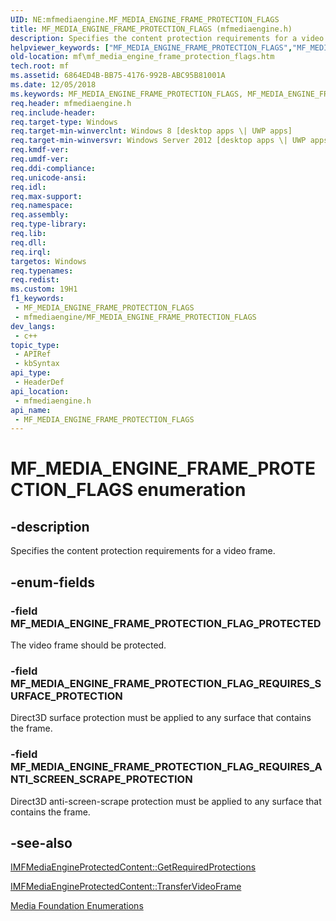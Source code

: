 ```yaml
---
UID: NE:mfmediaengine.MF_MEDIA_ENGINE_FRAME_PROTECTION_FLAGS
title: MF_MEDIA_ENGINE_FRAME_PROTECTION_FLAGS (mfmediaengine.h)
description: Specifies the content protection requirements for a video frame.
helpviewer_keywords: ["MF_MEDIA_ENGINE_FRAME_PROTECTION_FLAGS","MF_MEDIA_ENGINE_FRAME_PROTECTION_FLAGS enumeration [Media Foundation]","MF_MEDIA_ENGINE_FRAME_PROTECTION_FLAG_PROTECTED","MF_MEDIA_ENGINE_FRAME_PROTECTION_FLAG_REQUIRES_ANTI_SCREEN_SCRAPE_PROTECTION","MF_MEDIA_ENGINE_FRAME_PROTECTION_FLAG_REQUIRES_SURFACE_PROTECTION","mf.mf_media_engine_frame_protection_flags","mfmediaengine/MF_MEDIA_ENGINE_FRAME_PROTECTION_FLAGS","mfmediaengine/MF_MEDIA_ENGINE_FRAME_PROTECTION_FLAG_PROTECTED","mfmediaengine/MF_MEDIA_ENGINE_FRAME_PROTECTION_FLAG_REQUIRES_ANTI_SCREEN_SCRAPE_PROTECTION","mfmediaengine/MF_MEDIA_ENGINE_FRAME_PROTECTION_FLAG_REQUIRES_SURFACE_PROTECTION"]
old-location: mf\mf_media_engine_frame_protection_flags.htm
tech.root: mf
ms.assetid: 6864ED4B-BB75-4176-992B-ABC95B81001A
ms.date: 12/05/2018
ms.keywords: MF_MEDIA_ENGINE_FRAME_PROTECTION_FLAGS, MF_MEDIA_ENGINE_FRAME_PROTECTION_FLAGS enumeration [Media Foundation], MF_MEDIA_ENGINE_FRAME_PROTECTION_FLAG_PROTECTED, MF_MEDIA_ENGINE_FRAME_PROTECTION_FLAG_REQUIRES_ANTI_SCREEN_SCRAPE_PROTECTION, MF_MEDIA_ENGINE_FRAME_PROTECTION_FLAG_REQUIRES_SURFACE_PROTECTION, mf.mf_media_engine_frame_protection_flags, mfmediaengine/MF_MEDIA_ENGINE_FRAME_PROTECTION_FLAGS, mfmediaengine/MF_MEDIA_ENGINE_FRAME_PROTECTION_FLAG_PROTECTED, mfmediaengine/MF_MEDIA_ENGINE_FRAME_PROTECTION_FLAG_REQUIRES_ANTI_SCREEN_SCRAPE_PROTECTION, mfmediaengine/MF_MEDIA_ENGINE_FRAME_PROTECTION_FLAG_REQUIRES_SURFACE_PROTECTION
req.header: mfmediaengine.h
req.include-header: 
req.target-type: Windows
req.target-min-winverclnt: Windows 8 [desktop apps \| UWP apps]
req.target-min-winversvr: Windows Server 2012 [desktop apps \| UWP apps]
req.kmdf-ver: 
req.umdf-ver: 
req.ddi-compliance: 
req.unicode-ansi: 
req.idl: 
req.max-support: 
req.namespace: 
req.assembly: 
req.type-library: 
req.lib: 
req.dll: 
req.irql: 
targetos: Windows
req.typenames: 
req.redist: 
ms.custom: 19H1
f1_keywords:
 - MF_MEDIA_ENGINE_FRAME_PROTECTION_FLAGS
 - mfmediaengine/MF_MEDIA_ENGINE_FRAME_PROTECTION_FLAGS
dev_langs:
 - c++
topic_type:
 - APIRef
 - kbSyntax
api_type:
 - HeaderDef
api_location:
 - mfmediaengine.h
api_name:
 - MF_MEDIA_ENGINE_FRAME_PROTECTION_FLAGS
---
```


# MF_MEDIA_ENGINE_FRAME_PROTECTION_FLAGS enumeration


## -description

Specifies the content protection requirements for a video frame.

## -enum-fields

### -field MF_MEDIA_ENGINE_FRAME_PROTECTION_FLAG_PROTECTED

The video frame should be protected.

### -field MF_MEDIA_ENGINE_FRAME_PROTECTION_FLAG_REQUIRES_SURFACE_PROTECTION

Direct3D surface protection must be applied to any surface that contains the frame.

### -field MF_MEDIA_ENGINE_FRAME_PROTECTION_FLAG_REQUIRES_ANTI_SCREEN_SCRAPE_PROTECTION

Direct3D anti-screen-scrape protection must be applied to any surface that contains the frame.

## -see-also

<a href="/windows/desktop/api/mfmediaengine/nf-mfmediaengine-imfmediaengineprotectedcontent-getrequiredprotections">IMFMediaEngineProtectedContent::GetRequiredProtections</a>



<a href="/windows/desktop/api/mfmediaengine/nf-mfmediaengine-imfmediaengineprotectedcontent-transfervideoframe">IMFMediaEngineProtectedContent::TransferVideoFrame</a>



<a href="/windows/desktop/medfound/media-foundation-enumerations">Media Foundation Enumerations</a>